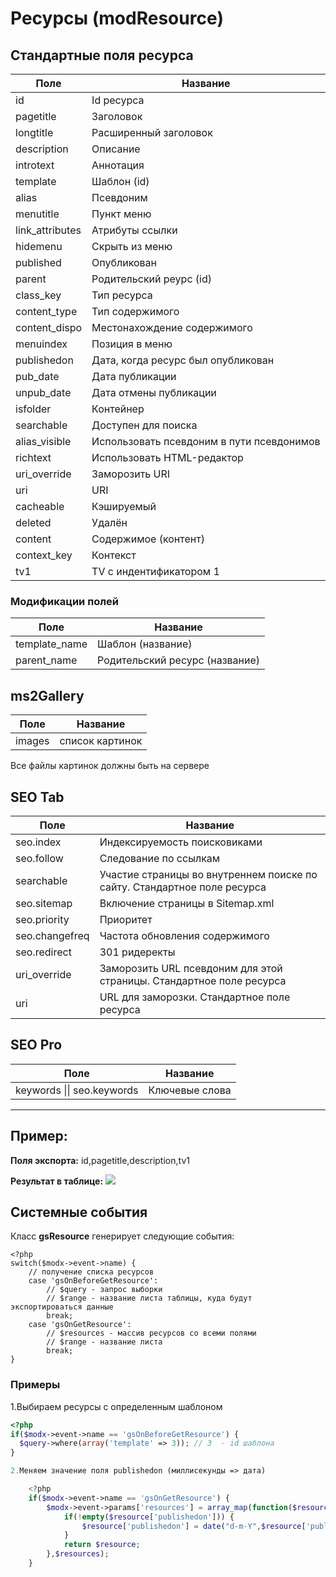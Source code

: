 # Ресурсы (modResource)

## Cтандартные поля ресурса

| Поле |  Название | 
| -- | -- |
| id | Id ресурса |
| pagetitle | Заголовок |
| longtitle | Расширенный заголовок |
| description | Описание |
| introtext | Аннотация |
| template | Шаблон (id) |
| alias | Псевдоним |
| menutitle | Пункт меню |
| link_attributes | Атрибуты ссылки |
| hidemenu | Скрыть из меню |
| published | Опубликован |
| parent | Родительский реурс (id) |
| class_key | Тип ресурса | 
| content_type | Тип содержимого |
| content_dispo | Местонахождение содержимого |
| menuindex | Позиция в меню |
| publishedon | Дата, когда ресурс был опубликован |
| pub_date | Дата публикации |
| unpub_date | Дата отмены публикации |
| isfolder | Контейнер |
| searchable | Доступен для поиска |
| alias_visible | Использовать псевдоним в пути псевдонимов |
| richtext | Использовать HTML-редактор |
| uri_override | Заморозить URI |
| uri | URI |
| cacheable | Кэшируемый |
| deleted | Удалён |
| content | Содержимое (контент) |
| context_key | Контекст |
| tv1 | TV c индентификатором 1 |

### Модификации полей

| Поле |  Название |
| -- | -- |
| template_name | Шаблон (название) |
| parent_name | Родительский ресурс (название) |


## ms2Gallery

| Поле |  Название |
| -- | -- |
| images | список картинок |

Все файлы картинок должны быть на сервере


## SEO Tab

| Поле |  Название |
| -- | -- |
| seo.index | Индексируемость поисковиками |
| seo.follow | Следование по ссылкам |
| searchable | Участие страницы во внутреннем поиске по сайту. Стандартное поле ресурса |
| seo.sitemap | Включение страницы в Sitemap.xml |
| seo.priority | Приоритет |
| seo.changefreq | Частота обновления содержимого |
| seo.redirect | 301 ридеректы |
| uri_override | Заморозить URL псевдоним для этой страницы. Стандартное поле ресурса |
| uri | URL для заморозки. Стандартное поле ресурса |


## SEO Pro

| Поле |  Название |
| -- | -- |
| keywords \|\| seo.keywords | Ключевые слова |


***

## Пример:

**Поля экспорта:**
id,pagetitle,description,tv1

**Результат в таблице:**
![](https://file.modx.pro/files/b/c/9/bc9a67ebe6f717d0b0a6b8f90032ca19.jpg)


## Системные события

Класс **gsResource** генерирует следующие события:

	<?php
	switch($modx->event->name) {
		// получение списка ресурсов
		case 'gsOnBeforeGetResource':
			// $query - запрос выборки
			// $range - название листа таблицы, куда будут экспортироваться данные
			break;
		case 'gsOnGetResource':
			// $resources - массив ресурсов со всеми полями
			// $range - название листа
			break;	
	}

### Примеры

1.Выбираем ресурсы с определенным шаблоном

```php
<?php
if($modx->event->name == 'gsOnBeforeGetResource') {
  $query->where(array('template' => 3)); // 3  - id шаблона			
}

2.Меняем значение поля publishedon (миллисекунды => дата)

	<?php
	if($modx->event->name == 'gsOnGetResource') {
		$modx->event->params['resources'] = array_map(function($resource){
	        if(!empty($resource['publishedon'])) {
	            $resource['publishedon'] = date("d-m-Y",$resource['publishedon']);
	        }
	        return $resource;
	    },$resources);	
	}
